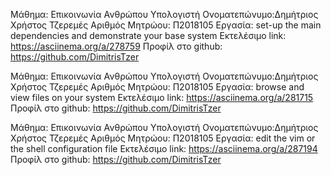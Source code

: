 Μάθημα: Επικοινωνία Ανθρώπου Υπολογιστή
Ονοματεπώνυμο:Δημήτριος Χρήστος Τζερεμές
Αριθμός Μητρώου: Π2018105
Εργασία: set-up the main dependencies and demonstrate your base system
Εκτελέσιμο link: https://asciinema.org/a/278759
Προφίλ στο github: https://github.com/DimitrisTzer



Μάθημα: Επικοινωνία Ανθρώπου Υπολογιστή
Ονοματεπώνυμο:Δημήτριος Χρήστος Τζερεμές
Αριθμός Μητρώου: Π2018105
Εργασία: browse and view files on your system
Εκτελέσιμο link: https://asciinema.org/a/281715
Προφίλ στο github: https://github.com/DimitrisTzer




Μάθημα: Επικοινωνία Ανθρώπου Υπολογιστή
Ονοματεπώνυμο:Δημήτριος Χρήστος Τζερεμές
Αριθμός Μητρώου: Π2018105
Εργασία: edit the vim or the shell configuration file
Εκτελέσιμο link: https://asciinema.org/a/287194
Προφίλ στο github: https://github.com/DimitrisTzer

